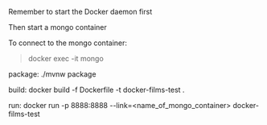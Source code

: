 Remember to start the Docker daemon first

Then start a mongo container

To connect to the mongo container:
> docker exec -it <container-name> <mongo-container-name> mongo

package:
./mvnw package

build:
docker build -f Dockerfile -t docker-films-test .

run:
docker run -p 8888:8888 --link=<name_of_mongo_container> docker-films-test 
